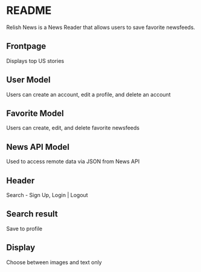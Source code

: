 # README

Relish News is a News Reader that allows users to save favorite newsfeeds.

## Frontpage

Displays top US stories

## User Model

Users can create an account, edit a profile, and delete an account

## Favorite Model

Users can create, edit, and delete favorite newsfeeds

## News API Model

Used to access remote data via JSON from News API

## Header

Search - Sign Up, Login | Logout

## Search result

Save to profile

## Display

Choose between images and text only
